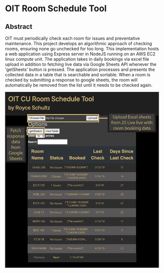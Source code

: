 # OIT Room Schedule Tool

## Abstract

OIT must periodically check each room for issues and preventative maintenance. This project develops an algorithmic approach of checking rooms, ensuring none go unchecked for too long. This implementation hosts a web application using Express server in NodeJS running on an AWS EC2 linux compute unit. The application takes in daily bookings via excel file upload in addition to fetching live data via Google Sheets API whenever the 'getSheets' button is pressed. The application processes and presents the collected data in a table that is searchable and sortable. When a room is checked by submitting a response to google sheets, the room will automatically be removed from the list until it needs to be checked again.

![Website](/Present/OIT-Display.png)
